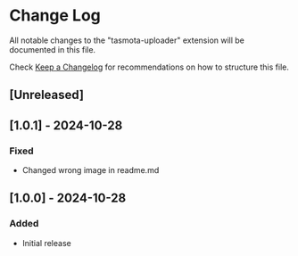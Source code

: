 # Change Log

All notable changes to the "tasmota-uploader" extension will be documented in this file.

Check [Keep a Changelog](http://keepachangelog.com/) for recommendations on how to structure this file.

## [Unreleased]

## [1.0.1] - 2024-10-28

### Fixed
- Changed wrong image in readme.md


## [1.0.0] - 2024-10-28

### Added

- Initial release